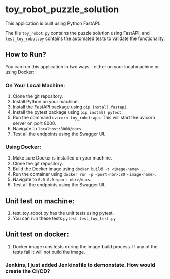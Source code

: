 # toy_robot_puzzle_solution

This application is built using Python FastAPI.

The file `toy_robot.py` contains the puzzle solution using FastAPI, and `test_toy_robot.py` contains the automated tests to validate the functionality.

## How to Run?

You can run this application in two ways - either on your local machine or using Docker:

### On Your Local Machine:

1. Clone the git repository.
2. Install Python on your machine.
3. Install the FastAPI package using `pip install fastapi`.
4. Install the pytest package using `pip install pytest`.
5. Run the command `uvicorn toy_robot:app`. This will start the uvicorn server on port 8000.
6. Navigate to `localhost:8000/docs`.
7. Test all the endpoints using the Swagger UI.

### Using Docker:

1. Make sure Docker is installed on your machine.
2. Clone the git repository.
3. Build the Docker image using `docker build -t <image-name> .`.
4. Run the container using `docker run -p <port-nbr>:80 <image-name>`.
5. Navigate to `0.0.0.0:<port-nbr>/docs`.
6. Test all the endpoints using the Swagger UI.

## Unit test on machine:

1. test_toy_robot.py has the unit tests using pytest.
2. You can run these tests `pytest test_toy_test.py`

## Unit test on docker:

1. Docker image runs tests during the image build process. If any of the tests fail it will not build the image.

### Jenkins, I just added Jenkinsfile to demonstate. How would create the CI/CD?

